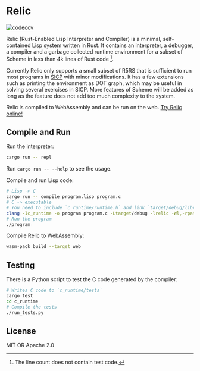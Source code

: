 # Relic

[![codecov](https://codecov.io/github/heanyang1/relic/graph/badge.svg?token=ZNDVPWBDNG)](https://codecov.io/github/heanyang1/relic)

Relic (Rust-Enabled Lisp Interpreter and Compiler) is a minimal, self-contained Lisp system written in Rust. It contains an interpreter, a debugger, a compiler and a garbage collected runtime environment for a subset of Scheme in less than 4k lines of Rust code [^note1].

Currently Relic only supports a small subset of R5RS that is sufficient to run most programs in [SICP](https://mitp-content-server.mit.edu/books/content/sectbyfn/books_pres_0/6515/sicp.zip/full-text/book/book.html) with minor modifications. It has a few extensions such as printing the environment as DOT graph, which may be useful in solving several exercises in SICP. More features of Scheme will be added as long as the feature does not add too much complexity to the system.

Relic is compiled to WebAssembly and can be run on the web. [Try Relic online!](https://heanyang1.github.io/relic/)

[^note1]: The line count does not contain test code.

## Compile and Run

Run the interpreter:
```sh
cargo run -- repl
```

Run `cargo run -- --help` to see the usage.

Compile and run Lisp code:
```sh
# Lisp -> C
cargo run -- compile program.lisp program.c
# C -> executable
# You need to include `c_runtime/runtime.h` and link `target/debug/librelic.so`
clang -Ic_runtime -o program program.c -Ltarget/debug -lrelic -Wl,-rpath,target/debug
# Run the program
./program
```

Compile Relic to WebAssembly:
```sh
wasm-pack build --target web
```

## Testing

There is a Python script to test the C code generated by the compiler:
```sh
# Writes C code to `c_runtime/tests`
cargo test
cd c_runtime
# Compile the tests
./run_tests.py
```

## License

MIT OR Apache 2.0
